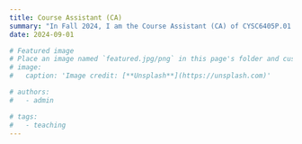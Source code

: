 ```yaml
---
title: Course Assistant (CA)
summary: "In Fall 2024, I am the Course Assistant (CA) of CYSC6405P.01: Information Hiding."
date: 2024-09-01

# Featured image
# Place an image named `featured.jpg/png` in this page's folder and customize its options here.
# image:
#   caption: 'Image credit: [**Unsplash**](https://unsplash.com)'

# authors:
#   - admin

# tags:
#   - teaching
---
```

